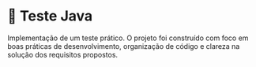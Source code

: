 # 🧪 Teste Java

Implementação de um teste prático. O projeto foi construído com foco em boas práticas de desenvolvimento, organização de código e clareza na solução dos requisitos propostos.

